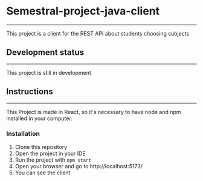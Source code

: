 # Semestral-project-java-client
---
This project is a client for the REST API about students choosing subjects

## Development status
---
This project is still in development

## Instructions
---
This Project is made in React, so it's necessary to have node and npm installed in your computer.

### Installation

1. Clone this repository
2. Open the project in your IDE
3. Run the project with `npm start`
4. Open your browser and go to http://localhost:5173/
5. You can see the client



